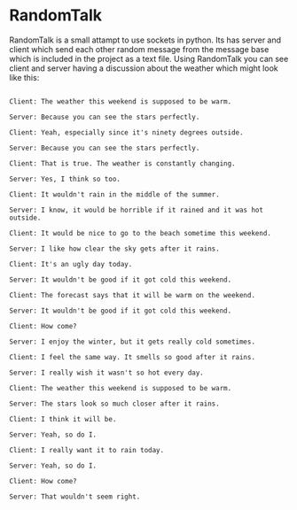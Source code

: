RandomTalk
==========
RandomTalk is a small attampt to use sockets in python. Its has server and client which send each other random message from the message base which is included in the project as a text file.
Using RandomTalk you can see client and server having a discussion about the weather which might look like this:

<code>
Client: The weather this weekend is supposed to be warm.<br />
Server: Because you can see the stars perfectly.<br />
Client: Yeah, especially since it's ninety degrees outside.<br />
Server: Because you can see the stars perfectly.<br />
Client: That is true. The weather is constantly changing.<br />
Server: Yes, I think so too.<br />
Client: It wouldn't rain in the middle of the summer.<br />
Server: I know, it would be horrible if it rained and it was hot outside.<br />
Client: It would be nice to go to the beach sometime this weekend.<br />
Server: I like how clear the sky gets after it rains.<br />
Client: It's an ugly day today.<br />
Server: It wouldn't be good if it got cold this weekend.<br />
Client: The forecast says that it will be warm on the weekend.<br />
Server: It wouldn't be good if it got cold this weekend.<br />
Client: How come?<br />
Server: I enjoy the winter, but it gets really cold sometimes.<br />
Client: I feel the same way. It smells so good after it rains.<br />
Server: I really wish it wasn't so hot every day.<br />
Client: The weather this weekend is supposed to be warm.<br />
Server: The stars look so much closer after it rains.<br />
Client: I think it will be.<br />
Server: Yeah, so do I.<br />
Client: I really want it to rain today.<br />
Server: Yeah, so do I.<br />
Client: How come?<br />
Server: That wouldn't seem right.
</code>
